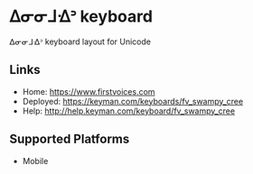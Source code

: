 ᐃᓂᓂᒧᐎᐣ keyboard
======================

ᐃᓂᓂᒧᐎᐣ keyboard layout for Unicode

Links
-----

 * Home:     <https://www.firstvoices.com>
 * Deployed: <https://keyman.com/keyboards/fv_swampy_cree>
 * Help:     <http://help.keyman.com/keyboard/fv_swampy_cree>
 
Supported Platforms
-------------------

 * Mobile
